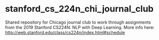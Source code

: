 # stanford_cs_224n_chi_journal_club
Shared repository for Chicago journal club to work through assignments from the 2019 Stanford CS224N: NLP with Deep Learning. More info here: http://web.stanford.edu/class/cs224n/index.html#schedule
